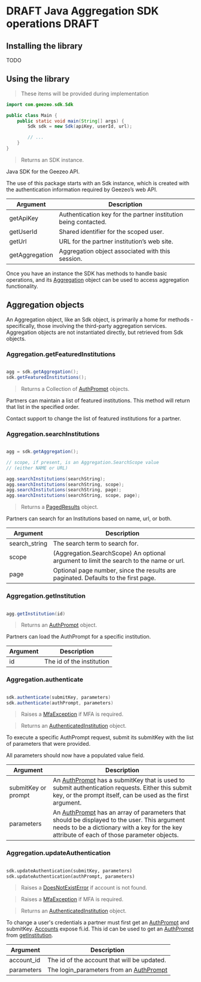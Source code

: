 # DRAFT Java Aggregation SDK operations DRAFT

## Installing the library

TODO

## Using the library

> These items will be provided during implementation

```java
import com.geezeo.sdk.Sdk

public class Main {
    public static void main(String[] args) {
        Sdk sdk = new Sdk(apiKey, userId, url);

        // ...
    }
}
```

> Returns an SDK instance.


Java SDK for the Geezeo API.

The use of this package starts with an Sdk instance, which is created with the authentication information required by Geezeo’s web API.


| Argument | Description |
| -------- | ----------- |
| getApiKey | Authentication key for the partner institution being contacted. |
| getUserId | Shared identifier for the scoped user.|
| getUrl | URL for the partner institution’s web site. |
| getAggregation | Aggregation object associated with this session. |

Once you have an instance the SDK has methods to handle basic operations, and its
[Aggregation](#aggregation-objects) object can be used to access aggregation functionality.


## Aggregation objects

An Aggregation object, like an Sdk object, is primarily a home for methods -
specifically, those involving the third-party aggregation services. Aggregation
objects are not instantiated directly, but retrieved from Sdk objects.


### Aggregation.getFeaturedInstitutions


```java

agg = sdk.getAggregation();
sdk.getFeaturedInstitutions();

```

> Returns a Collection of [AuthPrompt](#aggregation-dto-authprompt) objects.

Partners can maintain a list of featured institutions. This method will return that list in the specified order.

Contact support to change the list of featured institutions for a partner.

### Aggregation.searchInstitutions

```java

agg = sdk.getAggregation();

// scope, if present, is an Aggregation.SearchScope value
// (either NAME or URL)

agg.searchInstitutions(searchString);
agg.searchInstitutions(searchString, scope);
agg.searchInstitutions(searchString, page);
agg.searchInstitutions(searchString, scope, page);

```

> Returns a [PagedResults](#dto-pagedresults) object.

Partners can search for an Institutions based on name, url, or both.

| Argument | Description |
| -------- | ----------- |
| search_string | The search term to search for. |
| scope | (Aggregation.SearchScope) An optional argument to limit the search to the name or url. |
| page | Optional page number, since the results are paginated. Defaults to the first page. |


### Aggregation.getInstitution

```java

agg.getInstitution(id)

```

> Returns an [AuthPrompt](#aggregation-dto-authprompt) object.

Partners can load the AuthPrompt for a specific institution.

| Argument | Description |
| -------- | ----------- |
| id | The id of the institution |

### Aggregation.authenticate

```java

sdk.authenticate(submitKey, parameters)
sdk.authenticate(authPrompt, parameters)

```

> Raises a [MfaException](#aggregation-exceptions-mfaexception) if MFA is required.

> Returns an [AuthenticatedInstitution](#aggregation-dto-authenticatedinstitution) object.


To execute a specific AuthPrompt request, submit its submitKey with the list of parameters that were provided.

All parameters should now have a populated value field.

| Argument | Description |
| -------- | ----------- |
| submitKey or prompt | An [AuthPrompt](#aggregation-dto-authprompt) has a submitKey that is used to submit authentication requests. Either this submit key, or the prompt itself, can be used as the first argument. |
| parameters | An [AuthPrompt](#aggregation-dto-authprompt) has an array of parameters that should be displayed to the user. This argument needs to be a dictionary with a key for the key attribute of each of those parameter objects. |


### Aggregation.updateAuthentication

```python

sdk.updateAuthentication(submitKey, parameters)
sdk.updateAuthentication(authPrompt, parameters)

```

> Raises a [DoesNotExistError](#exceptions.doesnotexisterror) if account is not found.

> Raises a [MfaException](#aggregation.exceptions.mfaexception) if MFA is required.

> Returns an [AuthenticatedInstitution](#aggregation-dto-authenticatedinstitution) object.


To change a user's credentials a partner must first get an [AuthPrompt](#authprompt) and submitKey. [Accounts](#dto-account) expose fi.id. This id can be used to get an [AuthPrompt](#aggregation-dto-authprompt) from [getInstitution](#aggregation-getinstitution).



| Argument | Description |
| -------- | ----------- |
| account_id | The id of the account that will be updated.|
| parameters | The login_parameters from an [AuthPrompt](#authprompt)|
